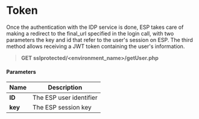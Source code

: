 # Token

Once the authentication with the IDP service is done, ESP takes care of making a redirect to the final_url specified in the login call, with two parameters the key and id that refer to the user's session on ESP.
The third method allows receiving a JWT token containing the user's information.

> **GET sslprotected/<environment_name>/getUser.php**

#### Parameters

Name | Description
------------- | -------------
 **ID** | The ESP user identifier
 **key** | The ESP session key